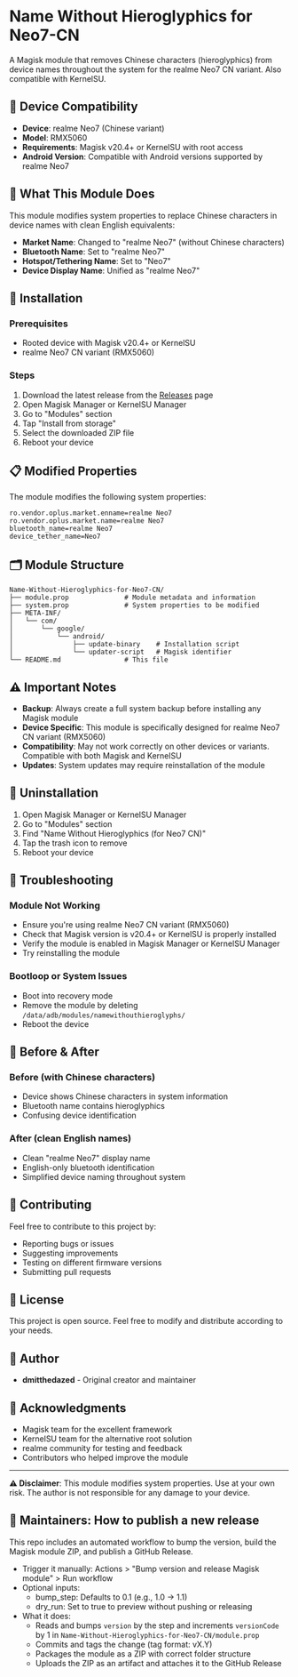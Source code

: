 # Name Without Hieroglyphics for Neo7-CN

A Magisk module that removes Chinese characters (hieroglyphics) from device names throughout the system for the realme Neo7 CN variant. Also compatible with KernelSU.

## 📱 Device Compatibility

- **Device**: realme Neo7 (Chinese variant)
- **Model**: RMX5060
- **Requirements**: Magisk v20.4+ or KernelSU with root access
- **Android Version**: Compatible with Android versions supported by realme Neo7

## 🎯 What This Module Does

This module modifies system properties to replace Chinese characters in device names with clean English equivalents:

- **Market Name**: Changed to "realme Neo7" (without Chinese characters)
- **Bluetooth Name**: Set to "realme Neo7" 
- **Hotspot/Tethering Name**: Set to "Neo7"
- **Device Display Name**: Unified as "realme Neo7"

## 🔧 Installation

### Prerequisites
- Rooted device with Magisk v20.4+ or KernelSU
- realme Neo7 CN variant (RMX5060)

### Steps
1. Download the latest release from the [Releases](../../releases) page
2. Open Magisk Manager or KernelSU Manager
3. Go to "Modules" section
4. Tap "Install from storage"
5. Select the downloaded ZIP file
6. Reboot your device

## 📋 Modified Properties

The module modifies the following system properties:

```properties
ro.vendor.oplus.market.enname=realme Neo7
ro.vendor.oplus.market.name=realme Neo7
bluetooth_name=realme Neo7
device_tether_name=Neo7
```

## 🗂️ Module Structure

```
Name-Without-Hieroglyphics-for-Neo7-CN/
├── module.prop              # Module metadata and information
├── system.prop              # System properties to be modified
├── META-INF/
│   └── com/
│       └── google/
│           └── android/
│               ├── update-binary    # Installation script
│               └── updater-script   # Magisk identifier
└── README.md                # This file
```

## ⚠️ Important Notes

- **Backup**: Always create a full system backup before installing any Magisk module
- **Device Specific**: This module is specifically designed for realme Neo7 CN variant (RMX5060)
- **Compatibility**: May not work correctly on other devices or variants. Compatible with both Magisk and KernelSU
- **Updates**: System updates may require reinstallation of the module

## 🔄 Uninstallation

1. Open Magisk Manager or KernelSU Manager
2. Go to "Modules" section
3. Find "Name Without Hieroglyphics (for Neo7 CN)"
4. Tap the trash icon to remove
5. Reboot your device

## 🐛 Troubleshooting

### Module Not Working
- Ensure you're using realme Neo7 CN variant (RMX5060)
- Check that Magisk version is v20.4+ or KernelSU is properly installed
- Verify the module is enabled in Magisk Manager or KernelSU Manager
- Try reinstalling the module

### Bootloop or System Issues
- Boot into recovery mode
- Remove the module by deleting `/data/adb/modules/namewithouthieroglyphs/`
- Reboot the device

## 📱 Before & After

### Before (with Chinese characters)
- Device shows Chinese characters in system information
- Bluetooth name contains hieroglyphics
- Confusing device identification

### After (clean English names)
- Clean "realme Neo7" display name
- English-only bluetooth identification
- Simplified device naming throughout system

## 🤝 Contributing

Feel free to contribute to this project by:
- Reporting bugs or issues
- Suggesting improvements
- Testing on different firmware versions
- Submitting pull requests

## 📄 License

This project is open source. Feel free to modify and distribute according to your needs.

## 👤 Author

- **dmitthedazed** - Original creator and maintainer

## 🙏 Acknowledgments

- Magisk team for the excellent framework
- KernelSU team for the alternative root solution
- realme community for testing and feedback
- Contributors who helped improve the module

---

**⚠️ Disclaimer**: This module modifies system properties. Use at your own risk. The author is not responsible for any damage to your device.


## 🚀 Maintainers: How to publish a new release

This repo includes an automated workflow to bump the version, build the Magisk module ZIP, and publish a GitHub Release.

- Trigger it manually: Actions > "Bump version and release Magisk module" > Run workflow
- Optional inputs:
	- bump_step: Defaults to 0.1 (e.g., 1.0 -> 1.1)
	- dry_run: Set to true to preview without pushing or releasing
- What it does:
	- Reads and bumps `version` by the step and increments `versionCode` by 1 in `Name-Without-Hieroglyphics-for-Neo7-CN/module.prop`
	- Commits and tags the change (tag format: vX.Y)
	- Packages the module as a ZIP with correct folder structure
	- Uploads the ZIP as an artifact and attaches it to the GitHub Release

